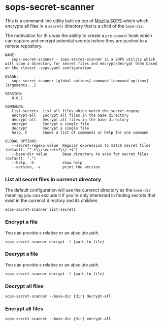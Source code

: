 # sops-secret-scanner

This is a command line utility built on top of [Mozilla SOPS](https://github.com/mozilla/sops) which which encrypts all files in a `secrets` directory that is a child of the `base-dir`.

The motivation for this was the ability to create a `pre-commit` hook which can capture and encrypt potential secrets before they are pushed to a remote repository.
```
NAME:
   sops-secret-scanner - sops-secret-scanner is a SOPS utility which will scan a directory for secret files and encrypt/decrypt them based on the closest .sops.yaml configuration

USAGE:
   sops-secret-scanner [global options] command [command options] [arguments...]

VERSION:
   0.0.1

COMMANDS:
   list-secrets  List all files which match the secret-regexp
   encrypt-all   Encrypt all files in the base directory
   decrypt-all   Decrypt all files in the base directory
   encrypt       Encrypt a single file
   decrypt       Decrypt a single file
   help, h       Shows a list of commands or help for one command

GLOBAL OPTIONS:
   --secret-regexp value  Regular expression to match secret files (default: "^.+\\/secrets?\\/.+$")
   --base-dir value       Base directory to scan for secret files (default: ".")
   --help, -h             show help
   --version, -v          print the version
```

### List all secret files in currenct directory

The default configuration will use the currenct directory as the `base-dir` meaning you can exclude it if you're only interested in finding secrets that exist in the currenct directory and its children.

```
sops-secret-scanner list-secrets
```

### Encrypt a file

You can provide a relative or an absolute path.

```
sops-secret-scanner encrypt -f {path_to_file}
```


### Decrypt a file

You can provide a relative or an absolute path.

```
sops-secret-scanner decrypt -f {path_to_file}
```

### Decrypt all files

```
sops-secret-scanner --base-dir {dir} decrypt-all
```

### Encrypt all files

```
sops-secret-scanner --base-dir {dir} encrypt-all
```
